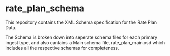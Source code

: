 # rate_plan_schema

This repository contains the XML Schema specification for the Rate Plan Data. 

The Schema is broken down into seperate schema files for each primary ingest type, and also cantains a Main schema file, rate_plan_main.xsd which includes all the respective schemas for completeness.
